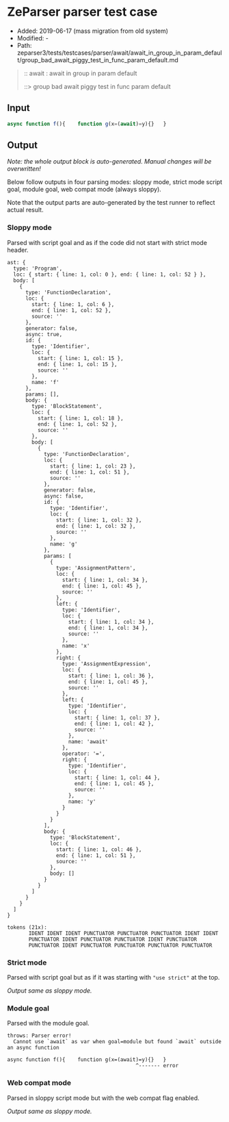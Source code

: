 # ZeParser parser test case

- Added: 2019-06-17 (mass migration from old system)
- Modified: -
- Path: zeparser3/tests/testcases/parser/await/await_in_group_in_param_default/group_bad_await_piggy_test_in_func_param_default.md

> :: await : await in group in param default
>
> ::> group bad await piggy test in func param default

## Input

`````js
async function f(){    function g(x=(await)=y){}   }
`````

## Output

_Note: the whole output block is auto-generated. Manual changes will be overwritten!_

Below follow outputs in four parsing modes: sloppy mode, strict mode script goal, module goal, web compat mode (always sloppy).

Note that the output parts are auto-generated by the test runner to reflect actual result.

### Sloppy mode

Parsed with script goal and as if the code did not start with strict mode header.

`````
ast: {
  type: 'Program',
  loc: { start: { line: 1, col: 0 }, end: { line: 1, col: 52 } },
  body: [
    {
      type: 'FunctionDeclaration',
      loc: {
        start: { line: 1, col: 6 },
        end: { line: 1, col: 52 },
        source: ''
      },
      generator: false,
      async: true,
      id: {
        type: 'Identifier',
        loc: {
          start: { line: 1, col: 15 },
          end: { line: 1, col: 15 },
          source: ''
        },
        name: 'f'
      },
      params: [],
      body: {
        type: 'BlockStatement',
        loc: {
          start: { line: 1, col: 18 },
          end: { line: 1, col: 52 },
          source: ''
        },
        body: [
          {
            type: 'FunctionDeclaration',
            loc: {
              start: { line: 1, col: 23 },
              end: { line: 1, col: 51 },
              source: ''
            },
            generator: false,
            async: false,
            id: {
              type: 'Identifier',
              loc: {
                start: { line: 1, col: 32 },
                end: { line: 1, col: 32 },
                source: ''
              },
              name: 'g'
            },
            params: [
              {
                type: 'AssignmentPattern',
                loc: {
                  start: { line: 1, col: 34 },
                  end: { line: 1, col: 45 },
                  source: ''
                },
                left: {
                  type: 'Identifier',
                  loc: {
                    start: { line: 1, col: 34 },
                    end: { line: 1, col: 34 },
                    source: ''
                  },
                  name: 'x'
                },
                right: {
                  type: 'AssignmentExpression',
                  loc: {
                    start: { line: 1, col: 36 },
                    end: { line: 1, col: 45 },
                    source: ''
                  },
                  left: {
                    type: 'Identifier',
                    loc: {
                      start: { line: 1, col: 37 },
                      end: { line: 1, col: 42 },
                      source: ''
                    },
                    name: 'await'
                  },
                  operator: '=',
                  right: {
                    type: 'Identifier',
                    loc: {
                      start: { line: 1, col: 44 },
                      end: { line: 1, col: 45 },
                      source: ''
                    },
                    name: 'y'
                  }
                }
              }
            ],
            body: {
              type: 'BlockStatement',
              loc: {
                start: { line: 1, col: 46 },
                end: { line: 1, col: 51 },
                source: ''
              },
              body: []
            }
          }
        ]
      }
    }
  ]
}

tokens (21x):
       IDENT IDENT IDENT PUNCTUATOR PUNCTUATOR PUNCTUATOR IDENT IDENT
       PUNCTUATOR IDENT PUNCTUATOR PUNCTUATOR IDENT PUNCTUATOR
       PUNCTUATOR IDENT PUNCTUATOR PUNCTUATOR PUNCTUATOR PUNCTUATOR
`````

### Strict mode

Parsed with script goal but as if it was starting with `"use strict"` at the top.

_Output same as sloppy mode._

### Module goal

Parsed with the module goal.

`````
throws: Parser error!
  Cannot use `await` as var when goal=module but found `await` outside an async function

async function f(){    function g(x=(await)=y){}   }
                                          ^------- error
`````


### Web compat mode

Parsed in sloppy script mode but with the web compat flag enabled.

_Output same as sloppy mode._
